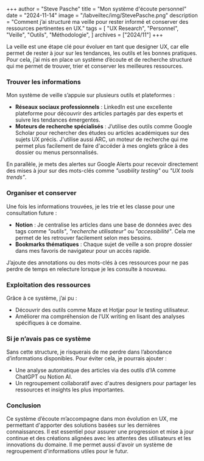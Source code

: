 +++
author = "Steve Pasche"
title = "Mon système d'écoute personnel"
date = "2024-11-14"
image = "/labveiltec/img/StevePasche.png"
description = "Comment j’ai structuré ma veille pour rester informé et conserver des ressources pertinentes en UX."
tags = [
    "UX Research",
    "Personnel",
    "Veille",
    "Outils",
    "Méthodologie", 
]
archives = ["2024/11"]
+++

La veille est une étape clé pour évoluer en tant que designer UX, car elle permet de rester à jour sur les tendances, les outils et les bonnes pratiques. Pour cela, j’ai mis en place un système d’écoute et de recherche structuré qui me permet de trouver, trier et conserver les meilleures ressources.  
<!--more-->

### Trouver les informations  

Mon système de veille s’appuie sur plusieurs outils et plateformes :   
- **Réseaux sociaux professionnels** : LinkedIn est une excellente plateforme pour découvrir des articles partagés par des experts et suivre les tendances émergentes.  
- **Moteurs de recherche spécialisés** : J’utilise des outils comme Google Scholar pour rechercher des études ou articles académiques sur des sujets UX précis. J'utilise aussi ARC, un moteur de recherche qui me permet plus facilement de faire d'accéder à mes onglets grâce à des dossier ou menus personnalisés. 

En parallèle, je mets des alertes sur Google Alerts pour recevoir directement des mises à jour sur des mots-clés comme *"usability testing"* ou *"UX tools trends"*.  

### Organiser et conserver  

Une fois les informations trouvées, je les trie et les classe pour une consultation future :  
- **Notion** : Je centralise les articles dans une base de données avec des tags comme *"outils"*, *"recherche utilisateur"* ou *"accessibilité"*. Cela me permet de les retrouver facilement selon mes besoins.  
- **Bookmarks thématiques** : Chaque sujet de veille a son propre dossier dans mes favoris de navigateur pour un accès rapide.  

J’ajoute des annotations ou des mots-clés à ces ressources pour ne pas perdre de temps en relecture lorsque je les consulte à nouveau.  

### Exploitation des ressources  

Grâce à ce système, j’ai pu :  
- Découvrir des outils comme Maze et Hotjar pour le testing utilisateur. 
- Améliorer ma compréhension de l’UX writing en lisant des analyses spécifiques à ce domaine.  

### Si je n’avais pas ce système  

Sans cette structure, je risquerais de me perdre dans l’abondance d’informations disponibles. Pour éviter cela, je pourrais ajouter :  
- Une analyse automatique des articles via des outils d’IA comme ChatGPT ou Notion AI.  
- Un regroupement collaboratif avec d'autres designers pour partager les ressources et insights les plus importantes.  

### Conclusion  

Ce système d’écoute m’accompagne dans mon évolution en UX, me permettant d'apporter des solutions basées sur les dernières connaissances. Il est essentiel pour assurer une progression et mise à jour continue et des créations alignées avec les attentes des utilisateurs et les innovations du domaine. Il me permet aussi d'avoir un système de regroupement d'informations utiles pour le futur.  
